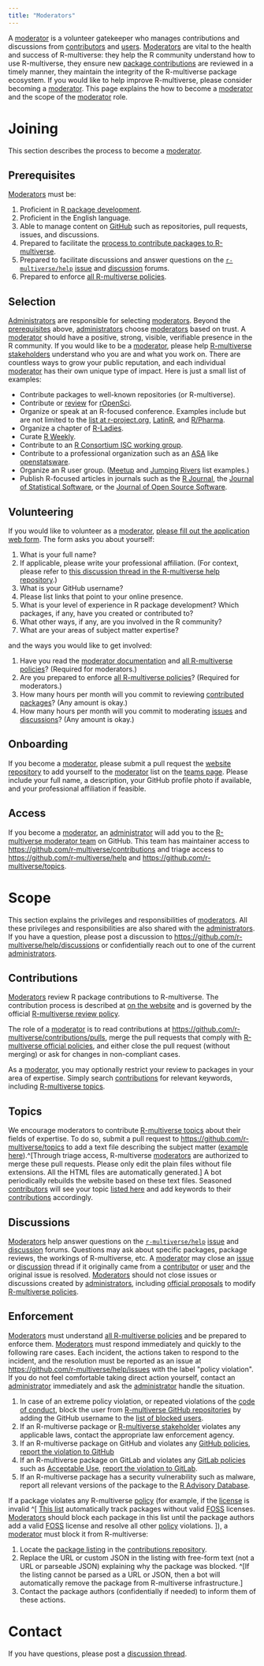 ```yaml
---
title: "Moderators"
---
```


A [moderator](governance.md#moderator) is a volunteer gatekeeper who manages contributions and discussions from [contributors](governance.md#contributor) and [users](governance.md#user).
[Moderators](governance.md#moderator) are vital to the health and success of R-multiverse: they help the R community understand how to use R-multiverse, they ensure new [package contributions](contributors.md) are reviewed in a timely manner, they maintain the integrity of the R-multiverse package ecosystem.
If you would like to help improve R-multiverse, please consider becoming a [moderator](governance.md#moderator).
This page explains the how to become a [moderator](governance.md#moderator) and the scope of the [moderator](governance.md#moderator) role.

# Joining

This section describes the process to become a [moderator](governance.md#moderator).

## Prerequisites

[Moderators](governance.md#moderator) must be:

1. Proficient in [R package development](https://r-pkgs.org/).
1. Proficient in the English language.
1. Able to manage content on [GitHub](https://github.com) such as repositories, pull requests, issues, and discussions.
1. Prepared to facilitate the [process to contribute packages to R-multiverse](https://r-multiverse.org/contributors.html).
1. Prepared to facilitate discussions and answer questions on the [`r-multiverse/help`](https://github.com/r-multiverse/help)
  [issue](https://github.com/r-multiverse/help/issues) and [discussion](https://github.com/r-multiverse/help/discussions) forums.
1. Prepared to enforce [all R-multiverse policies](policies.md).

## Selection

[Administrators](governance.md#administrator) are responsible for selecting [moderators](governance.md#moderator).
Beyond the [prerequisites](#prerequisites) above, [administrators](governance.md#administrator) choose [moderators](governance.md#moderator) based on trust.
A [moderator](governance.md#moderator) should have a positive, strong, visible, verifiable presence in the R community.
If you would like to be a [moderator](governance.md#moderator), please help [R-multiverse stakeholders](governance.md#r-multiverse-stakeholders) understand who you are and what you work on.
There are countless ways to grow your public reputation, and each individual [moderator](governance.md#moderator) has their own unique type of impact.
Here is just a small list of examples:

* Contribute packages to well-known repositories (or R-multiverse).
* Contribute or [review](https://ropensci.org/software-review/) for [rOpenSci](https://ropensci.org).
* Organize or speak at an R-focused conference. Examples include but are not limited to the [list at r-project.org](https://www.r-project.org/conferences/), [LatinR](https://latinr.org), and [R/Pharma](https://rinpharma.com/).
* Organize a chapter of [R-Ladies](https://www.meetup.com/R-ladies/).
* Curate [R Weekly](https://rweekly.org).
* Contribute to an [R Consortium ISC working group](https://r-consortium.org/all-projects/isc-working-groups.html).
* Contribute to a professional organization such as an [ASA](https://community.amstat.org/) like [openstatsware](https://www.openstatsware.org).
* Organize an R user group. ([Meetup](https://www.meetup.com/pro/r-user-groups/) and [Jumping Rivers](https://jumpingrivers.github.io/meetingsR/r-user-groups.html) list examples.)
* Publish R-focused articles in journals such as the [R Journal](https://journal.r-project.org), the [Journal of Statistical Software](https://www.jstatsoft.org), or the [Journal of Open Source Software](https://joss.theoj.org).

## Volunteering

If you would like to volunteer as a [moderator](governance.md#moderator), [please fill out the application web form](). The form asks you about yourself:

1. What is your full name?
1. If applicable, please write your professional affiliation. (For context, please refer to [this discussion thread in the R-multiverse help repository](https://github.com/r-multiverse/help/discussions/93).)
1. What is your GitHub username?
1. Please list links that point to your online presence.
1. What is your level of experience in R package development?
Which packages, if any, have you created or contributed to?
1. What other ways, if any, are you involved in the R community?
1. What are your areas of subject matter expertise?

and the ways you would like to get involved:

1. Have you read the [moderator documentation](moderators.md) and [all R-multiverse policies](policies.md)? (Required for moderators.)
1. Are you prepared to enforce [all R-multiverse policies](policies.md)? (Required for moderators.)
1. How many hours per month will you commit to reviewing [contributed packages](contributions.md)? (Any amount is okay.)
1. How many hours per month will you commit to moderating [issues](https://github.com/r-multiverse/help/issues) and [discussions](https://github.com/r-multiverse/help/discussions)? (Any amount is okay.)

## Onboarding

If you become a [moderator](governance.md#moderator), please submit a pull request the [website repository](https://github.com/r-multiverse/r-multiverse.github.io) to add yourself to the [moderator](governance.md#moderator) list on the [teams page](https://github.com/r-multiverse/r-multiverse.github.io/blob/main/team.md).
Please include your full name, a description, your GitHub profile photo if available, and your professional affiliation if feasible.

## Access

If you become a [moderator](governance.md#moderator), an [administrator](governance.md#administrator) will add you to the [R-multiverse moderator team](https://github.com/orgs/r-multiverse/teams/moderators) on GitHub.
This team has maintainer access to <https://github.com/r-multiverse/contributions> and triage access to <https://github.com/r-multiverse/help> and <https://github.com/r-multiverse/topics>.

# Scope

This section explains the privileges and responsibilities of [moderators](governance.md#moderator).
All these privileges and responsibilities are also shared with the [administrators](governance.md#administrator).
If you have a question, please post a discussion to <https://github.com/r-multiverse/help/discussions> or confidentially reach out to one of the current [administrators](team.md#administrators).

## Contributions

[Moderators](governance.md#moderator) review R package contributions to R-multiverse.
The contribution process is described at [on the website](https://r-multiverse.org/contributors.html) and is governed by the official [R-multiverse review policy](review.md).

The role of a [moderator](governance.md#moderator) is to read contributions at <https://github.com/r-multiverse/contributions/pulls>, merge the pull requests that comply with [R-multiverse official policies](policies.md), and either close the pull request (without merging) or ask for changes in non-compliant cases.

As a [moderator](governance.md#moderator), you may optionally restrict your review to packages in your area of expertise.
Simply search [contributions](https://github.com/r-multiverse/contributions/pulls) for relevant keywords, including [R-multiverse topics](https://r-multiverse.org/topics/).

## Topics

We encourage moderators to contribute [R-multiverse topics](https://r-multiverse.org/topics/) about their fields of expertise.
To do so, submit a pull request to <https://github.com/r-multiverse/topics> to add a text file describing the subject matter ([example here](https://github.com/r-multiverse/topics/blob/main/bayesian)).^[Through triage access, R-multiverse [moderators](governance.md#moderator) are authorized to merge these pull requests.
Please only edit the plain files without file extensions.
All the HTML files are automatically generated.]
A bot periodically rebuilds the website based on these text files.
Seasoned [contributors](governance.md#contributor) will see your topic [listed here](https://r-multiverse.org/topics/) and add keywords to their [contributions](https://github.com/r-multiverse/contributions/pulls) accordingly.

## Discussions

[Moderators](governance.md#moderator) help answer questions on the [`r-multiverse/help`](https://github.com/r-multiverse/help) [issue](https://github.com/r-multiverse/help/issues) and [discussion](https://github.com/r-multiverse/help/discussions) forums.
Questions may ask about specific packages, package reviews, the workings of R-multiverse, etc.
A [moderator](governance.md#moderator) may close an [issue](https://github.com/r-multiverse/help/issues) or [discussion](https://github.com/r-multiverse/help/discussions) thread if it originally came from a [contributor](governance.md#contributor) or [user](governance.md#user) and the original issue is resolved.
[Moderators](governance.md#moderator) should not close issues or discussions created by [administrators](team.md#administrators), including [official proposals](governance.md#proposals) to modify [R-multiverse policies](policies.md).

## Enforcement

[Moderators](governance.md#moderator) must understand [all R-multiverse policies](policies.md) and be prepared to enforce them.
[Moderators](governance.md#moderator) must respond immediately and quickly to the following rare cases.
Each incident, the actions taken to respond to the incident, and the resolution must be reported as an issue at <https://github.com/r-multiverse/help/issues> with the label "policy violation".
If you do not feel comfortable taking direct action yourself, contact an [administrator](team.md#administrators) immediately and ask the [administrator](team.md#administrators) handle the situation.

1. In case of an extreme policy violation, or repeated violations of the [code of conduct](conduct.md),
  block the user from [R-multiverse GitHub repositories](https://github.com/r-multiverse)
  by adding the GitHub username to the [list of blocked users](https://github.com/organizations/r-multiverse/settings/blocked_users).
1. If an R-multiverse package or [R-multiverse stakeholder](governance.md#r-multiverse-stakeholders) violates any applicable laws, contact the appropriate law enforcement agency.
1. If an R-multiverse package on GitHub and violates any [GitHub policies](https://docs.github.com/en/site-policy),
  [report the violation to GitHub](https://docs.github.com/en/communities/maintaining-your-safety-on-github/reporting-abuse-or-spam)
1. If an R-multiverse package on GitLab and violates any [GitLab policies](https://handbook.gitlab.com/handbook/legal/#gitlab-policies)
  such as [Acceptable Use](https://handbook.gitlab.com/handbook/legal/acceptable-use-policy/),
  [report the violation to GitLab](https://docs.gitlab.com/ee/user/report_abuse.html).
1. If an R-multiverse package has a security vulnerability such as malware,
  report all relevant versions of the package to the [R Advisory Database](https://github.com/rconsortium/r-advisory-database).

If a package violates any R-multiverse [policy](policies.md) (for example, if the [license](https://en.wikipedia.org/wiki/Free_and_open-source_software) is invalid ^[ [This list](https://github.com/r-multiverse/community/blob/main/nonstandard_licenses.json) automatically track packages without valid [FOSS](https://en.wikipedia.org/wiki/Free_and_open-source_software) licenses.
[Moderators](governance.md#moderator) should block each package in this list until the package authors add a valid [FOSS](https://en.wikipedia.org/wiki/Free_and_open-source_software) license and resolve all other [policy](policies.md) violations.
]), a [moderator](governance.md#moderator) must block it from R-multiverse:

1. Locate the [package listing](https://github.com/r-multiverse/contributions/tree/main/packages)
  in the [contributions repository](https://github.com/r-multiverse/contributions).
2. Replace the URL or custom JSON in the listing with free-form text (not a URL or parseable JSON) explaining why the package was blocked.
  ^[If the listing cannot be parsed as a URL or JSON, then a bot will automatically remove the package from R-multiverse infrastructure.]
3. Contact the package authors (confidentially if needed) to inform them of these actions.

# Contact

If you have questions, please post a [discussion thread](https://github.com/r-multiverse/help/discussions).
